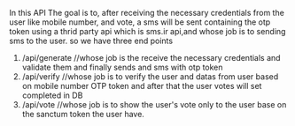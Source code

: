 In this API The goal is to, after receiving the necessary credentials from the user like
mobile number, and vote, a sms will be sent containing the otp token using a thrid party api
which is sms.ir api,and whose job is to sending sms to the user.
so we have three end points
1) /api/generate //whose job is the receive the necessary credentials and validate them
and finally sends and sms with otp token
2) /api/verify //whose job is to verify the user and datas from user based on mobile number
OTP token and after that the user votes will set completed in DB
3) /api/vote //whose job is to show the user's vote only to the user base on the sanctum token
the user have.
